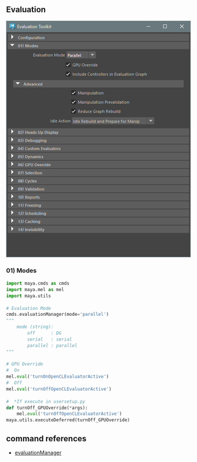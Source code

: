 ## Evaluation

![Evaluation](./images/Evaluation.png)

### 01) Modes
```python
import maya.cmds as cmds
import maya.mel as mel
import maya.utils

# Evaluation Mode
cmds.evaluationManager(mode='parallel')
""" 
    mode (string):
        off      : DG
        serial   : serial
        parallel : parallel
"""

# GPU Override
#  On
mel.eval('turnOnOpenCLEvaluatorActive')
#  Off
mel.eval('turnOffOpenCLEvaluatorActive')

#  *If execute in usersetup.py
def turnOff_GPUOverride(*args):
	mel.eval('turnOffOpenCLEvaluatorActive')
maya.utils.executeDeferred(turnOff_GPUOverride)
```

## command references
* [evaluationManager](https://help.autodesk.com/cloudhelp/2023/ENU/Maya-Tech-Docs/CommandsPython/evaluationManager.html)